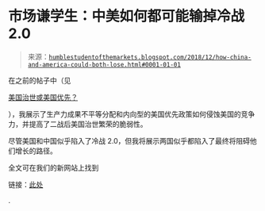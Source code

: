<!--yml

分类：未分类

日期：2024-05-18 02:34:33

-->

# 市场谦学生：中美如何都可能输掉冷战 2.0

> 来源：[`humblestudentofthemarkets.blogspot.com/2018/12/how-china-and-america-could-both-lose.html#0001-01-01`](https://humblestudentofthemarkets.blogspot.com/2018/12/how-china-and-america-could-both-lose.html#0001-01-01)

在之前的帖子中（见

[美国治世或美国优先？](https://humblestudentofthemarkets.com/2018/12/11/pax-americana-or-america-first/)

），我展示了生产力成果不平等分配和内向型的美国优先政策如何侵蚀美国的竞争力，并提高了二战后美国治世繁荣的脆弱性。

尽管美国和中国似乎陷入了冷战 2.0，但我将展示两国似乎都陷入了最终将阻碍他们增长的路径。

全文可在我们的新网站上找到

链接：[此处](https://humblestudentofthemarkets.com/2018/12/17/how-china-and-america-could-both-lose-cold-war-2-0/)

.
